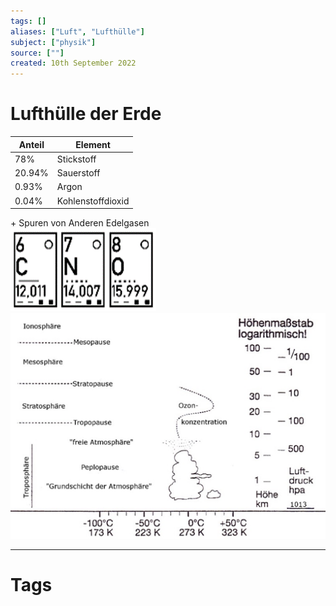 ```yaml
---
tags: []
aliases: ["Luft", "Lufthülle"]
subject: ["physik"]
source: [""]
created: 10th September 2022
---
```


# Lufthülle der Erde

| Anteil | Element           |
| ------ | ----------------- |
| 78%    | Stickstoff        |
| 20.94% | Sauerstoff        |
| 0.93%  | Argon             |
| 0.04%  | Kohlenstoffdioxid |  
\+ Spuren von Anderen Edelgasen  
![CNO](assets/CNO.png)  
![Erdatmosphaere](assets/Erdatmosphaere.png)


---

# Tags